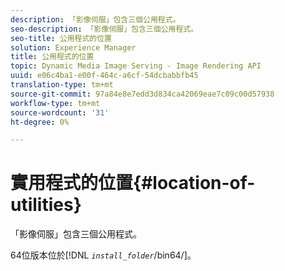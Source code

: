 ```yaml
---
description: 「影像伺服」包含三個公用程式。
seo-description: 「影像伺服」包含三個公用程式。
seo-title: 公用程式的位置
solution: Experience Manager
title: 公用程式的位置
topic: Dynamic Media Image Serving - Image Rendering API
uuid: e06c4ba1-e00f-464c-a6cf-54dcbabbfb45
translation-type: tm+mt
source-git-commit: 97a84e8e7edd3d834ca42069eae7c09c00d57938
workflow-type: tm+mt
source-wordcount: '31'
ht-degree: 0%

---
```



# 實用程式的位置{#location-of-utilities}

「影像伺服」包含三個公用程式。

64位版本位於&#x200B;[!DNL *`install_folder`*/bin64/]。
